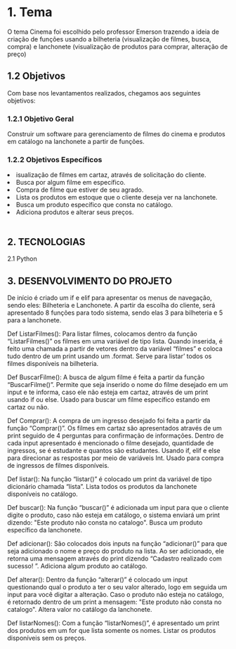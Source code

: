 <h1>1.	Tema</h1>
O tema Cinema foi escolhido pelo professor Emerson trazendo a ideia de criação de funções usando a bilheteria (visualização de filmes, busca, compra) e lanchonete (visualização de produtos para comprar, alteração de preço)

<h2>1.2 Objetivos</h2>
Com base nos levantamentos realizados, chegamos aos seguintes objetivos:

<h3>1.2.1 Objetivo Geral</h3>
Construir um software para gerenciamento de filmes do cinema e produtos em catálogo na lanchonete a partir de funções.

<h3>1.2.2 Objetivos Específicos</h3>

<li>isualização de filmes em cartaz, através de solicitação do cliente.</li>
<li>Busca por algum filme em específico.</li>
<li>Compra de filme que estiver de seu agrado.</li>
<li>Lista os produtos em estoque que o cliente deseja ver na lanchonete.</li>
<li>Busca um produto específico que consta no catálogo.</li>
<li>Adiciona produtos e alterar seus preços.</li>
 
<h2>2.	TECNOLOGIAS</h2>
 
2.1 Python

<h2>3.	DESENVOLVIMENTO DO PROJETO</h2>

De início é criado um if e elif para apresentar os menus de navegação, sendo eles: Bilheteria e Lanchonete.
A partir da escolha do cliente, será apresentado 8 funções para todo sistema, sendo elas 3 para bilheteria e 5 para a lanchonete.

Def ListarFilmes():
Para listar filmes, colocamos dentro da função “ListarFilmes()” os filmes em uma variável de tipo lista. Quando inserida, é feito uma chamada a partir de vetores dentro da variável “filmes” e coloca tudo dentro de um print usando um .format.
Serve para listar’ todos os filmes disponíveis na bilheteria.

Def BuscarFilme():
A busca de algum filme é feita a partir da função “BuscarFilme()”. Permite que seja inserido o nome do filme desejado em um input e te informa, caso ele não esteja em cartaz, através de um print usando if ou else.
Usado para buscar um filme específico estando em cartaz ou não.

Def Comprar():
A compra de um ingresso desejado foi feita a partir da função “Comprar()”. Os filmes em cartaz são apresentados através de um print seguido de 4 perguntas para confirmação de informações. Dentro de cada input apresentado é mencionado o filme desejado, quantidade de ingressos, se é estudante e quantos são estudantes. Usando if, elif e else para direcionar as respostas por meio de variáveis Int.
Usado para compra de ingressos de filmes disponíveis.

Def listar():
Na função “listar()” é colocado um print da variável de tipo dicionário chamada “lista”.
Lista todos os produtos da lanchonete disponíveis no catálogo.

Def buscar():
Na função “buscar()” é adicionada um input para que o cliente digite o produto, caso não esteja em catálogo, o sistema enviará um print dizendo: "Este produto não consta no catalogo".
Busca um produto específico da lanchonete.

Def adicionar():
São colocados dois inputs na função “adicionar()” para que seja adicionado o nome e preço do produto na lista. Ao ser adicionado, ele retorna uma mensagem através do print dizendo “Cadastro realizado com sucesso! ”.
Adiciona algum produto ao catálogo.

Def alterar():
Dentro da função “alterar()” é colocado um input questionando qual o produto a ter o seu valor alterado, logo em seguida um input para você digitar a alteração. Caso o produto não esteja no catálogo, é retornado dentro de um print a mensagem: "Este produto não consta no catalogo".
Altera valor no catálogo da lanchonete.

Def listarNomes():
Com a função “listarNomes()”, é apresentado um print dos produtos em um for que lista somente os nomes.
Listar os produtos disponíveis sem os preços.
